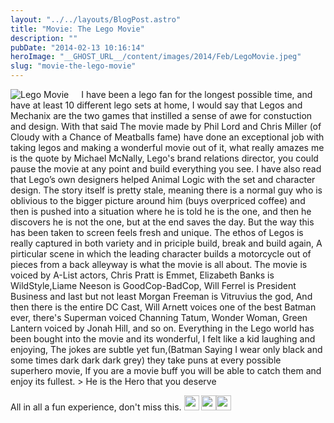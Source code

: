 ```yaml
---
layout: "../../layouts/BlogPost.astro"
title: "Movie: The Lego Movie"
description: ""
pubDate: "2014-02-13 10:16:14"
heroImage: "__GHOST_URL__/content/images/2014/Feb/LegoMovie.jpeg"
slug: "movie-the-lego-movie"
---
```


<div style="float:left;padding-right:20px">
<img alt="Lego Movie" src="/content/images/2014/Feb/LegoMovie.jpeg"/>
</div>
I have been a lego fan for the longest possible time, and have at least 10 different lego sets at home, I would say that Legos and Mechanix are the two games that instilled a sense of awe for constuction and design.
With that said The movie made by Phil Lord and Chris Miller (of Cloudy with a Chance of Meatballs fame) have done an exceptional job with taking legos and making a wonderful movie out of it, what really amazes me is the quote by Michael McNally, Lego's brand relations director, you could pause the movie at any point and build everything you see. I have also read that Lego’s own designers helped Animal Logic with the set and character design. 
The story itself is pretty stale, meaning there is a normal guy who is oblivious to the bigger picture around him (buys overpriced coffee) and then is pushed into a situation where he is told he is the one, and then he discovers he is not the one, but at the end saves the day. But the way this has been taken to screen feels fresh and unique. The ethos of Legos is really captured in both variety and in priciple build, break and build again, A pirticular scene in which the leading character builds a motorcycle out of pieces from a back alleyway is what the movie is all about.
The movie is voiced by A-List actors, Chris Pratt is Emmet, Elizabeth Banks is WildStyle,Liame Neeson is GoodCop-BadCop, Will Ferrel is President Business and last but not least Morgan Freeman is Vitruvius the god,
And then there is the entire DC Cast, Will Arnett voices one of the best Batman ever, there's Superman voiced Channing Tatum, Wonder Woman, Green Lantern voiced by Jonah Hill, and so on. Everything in the Lego world has been bought into the movie and its wonderful, I felt like a kid laughing and enjoying, 
The jokes are subtle yet fun,(Batman Saying I wear only black and some times dark dark dark grey) they take puns at every possible superhero movie, If you are a movie buff you will be able to catch them and enjoy its fullest.
> He is the Hero that you deserve

All in all a fun experience, don't miss this.
<img style="width:24px;height:24px;" src="/content/images/2014/Jan/Star_Full.png"/> <img style="width:24px;height:24px;" src="/content/images/2014/Jan/Star_Full.png"/><img style="width:24px;height:24px;" src="/content/images/2014/Jan/Star_Full.png"/>
